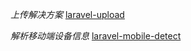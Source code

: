  *上传解决方案* 
 [laravel-upload](https://github.com/hutaoseven/laravel-upload)
 
 *解析移动端设备信息*
 [laravel-mobile-detect](https://github.com/riverskies/laravel-mobile-detect 'laravel-mobile-detect')